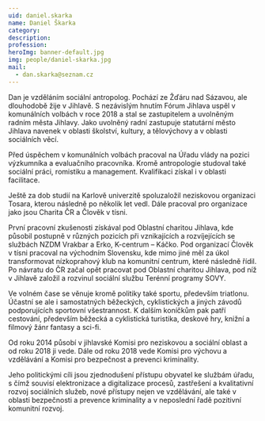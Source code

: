 ```yaml
---
uid: daniel.skarka
name: Daniel Škarka
category:
description:
profession:
heroImg: banner-default.jpg
img: people/daniel-skarka.jpg
mail:
  - dan.skarka@seznam.cz
---
```


Dan je vzděláním sociální antropolog. Pochází ze Žďáru nad Sázavou, ale dlouhodobě žije v Jihlavě. S nezávislým hnutím Fórum Jihlava uspěl v komunálních volbách v roce 2018 a stal se zastupitelem a uvolněným radním města Jihlavy. Jako uvolněný radní zastupuje statutární město Jihlava navenek v oblasti školství, kultury, a tělovýchovy a v oblasti sociálních věcí.

Před úspěchem v komunálních volbách pracoval na Úřadu vlády na pozici výzkumníka a evaluačního pracovníka. Kromě antropologie studoval také sociální práci, romistiku a management. Kvalifikaci získal i v oblasti facilitace.

Ještě za dob studií na Karlově univerzitě spoluzaložil neziskovou organizaci Tosara, kterou následně po několik let vedl. Dále pracoval pro organizace jako jsou Charita ČR a Člověk v tísni.

První pracovní zkušenosti získával pod Oblastní charitou Jihlava, kde působil postupně v různých pozicích při vznikajících a rozvíjejících se službách NZDM Vrakbar a Erko, K-centrum – Káčko. Pod organizací Člověk v tísni pracoval na východním Slovensku, kde mimo jiné měl za úkol transformovat nízkoprahový klub na komunitní centrum, které následně řídil. Po návratu do ČR začal opět pracovat pod Oblastní charitou Jihlava, pod níž v Jihlavě založil a rozvinul sociální službu Terénní programy SOVY.

Ve volném čase se věnuje kromě politiky také sportu, především triatlonu. Účastní se ale i samostatných běžeckých, cyklistických a jiných závodů podporujících sportovní všestrannost. K dalším koníčkům pak patří cestování, především běžecká a cyklistická turistika, deskové hry, knižní a filmový žánr fantasy a sci-fi.

Od roku 2014 působí v jihlavské Komisi pro neziskovou a sociální oblast a od roku 2018 ji vede. Dále od roku 2018 vede Komisi pro výchovu a vzdělávání a Komisi pro bezpečnost a prevenci kriminality.

Jeho politickými cíli jsou zjednodušení přístupu obyvatel ke službám úřadu, s čímž souvisí elektronizace a digitalizace procesů, zastřešení a kvalitativní rozvoj sociálních služeb, nové přístupy nejen ve vzdělávání, ale také v oblasti bezpečnosti a prevence kriminality a v neposlední řadě pozitivní komunitní rozvoj.

